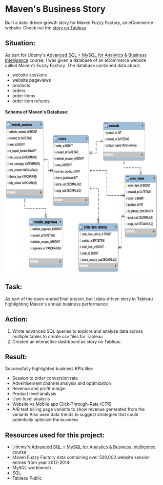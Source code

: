 # Maven's Business Story
Built a data-driven growth story for Maven Fuzzy Factory, an eCommerce website. Check out the [story on Tableau](https://public.tableau.com/profile/shafin.mohammed#!/vizhome/MavenFuzzyFactorySalesReport2014part4butterfly/Story?publish=yes)

## Situation:
As part for Udemy's [Advanced SQL + MySQL for Analytics & Business Intelligence](https://www.udemy.com/course/advanced-sql-mysql-for-analytics-business-intelligence/)
course, I was given a database of an eCommerce website called Maven's Fuzzy Factory. 
The database contained data about:
- website sessions
- website pageviews
- products
- orders
- order items
- order item refunds

#### Schema of Maven's Database:
<img src="https://github.com/shafin071/SQL-Tableau-for-eCommerce/blob/master/schema.JPG" width="800" height="500">

## Task:
As part of the open-ended final project, built data-driven story in Tableau highlighting Maven's annual business performance


## Action:
1. Wrote advanced SQL queries to explore and analyze data across multiple tables to create csv files for Tableau
2. Created an interactive dashboard as story on Tableau. 

## Result:
Successfully highlighted business KPIs like:
- Session to order conversion rate
- Advertisement channel analysis and optimization
- Revenue and profit margin
- Product level analysis
- User level analysis
- Website vs Mobile app Click-Through-Rate (CTR)
- A/B test billing page variants to show revenue generated from the variants
Also used data trends to suggest strategies that could potentially optimize the business

## Resources used for this project:
* Udemy's  [Advanced SQL + MySQL for Analytics & Business Intelligence](https://www.udemy.com/course/advanced-sql-mysql-for-analytics-business-intelligence/)
course
* Maven Fuzzy Factory data containing over 500,000 website session entries from year 2012-2014 
* MySQL workbench
* SQL
* Tableau Public

